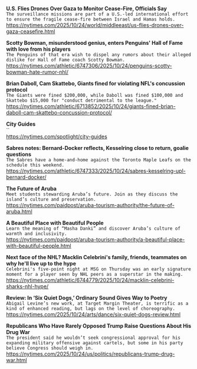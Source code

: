 **U.S. Flies Drones Over Gaza to Monitor Cease-Fire, Officials Say**\
`The surveillance missions are part of a U.S.-led international effort to ensure the fragile cease-fire between Israel and Hamas holds.`\
https://nytimes.com/2025/10/24/world/middleeast/us-flies-drones-over-gaza-ceasefire.html

**Scotty Bowman, misunderstood genius, enters Penguins' Hall of Fame with love from his players**\
`The Penguins of that era wish to dispel any rumors about their alleged dislike for Hall of Fame coach Scotty Bowman. `\
https://nytimes.com/athletic/6747306/2025/10/24/penguins-scotty-bowman-hate-rumor-nhl/

**Brian Daboll, Cam Skattebo, Giants fined for violating NFL's concussion protocol**\
`The Giants were fined $200,000, while Daboll was fined $100,000 and Skattebo $15,000 for "conduct detrimental to the league."`\
https://nytimes.com/athletic/6713852/2025/10/24/giants-fined-brian-daboll-cam-skattebo-concussion-protocol/

**City Guides**\
``\
https://nytimes.com/spotlight/city-guides

**Sabres notes: Bernard-Docker reflects, Kesselring close to return, goalie questions**\
`The Sabres have a home-and-home against the Toronto Maple Leafs on the schedule this weekend.`\
https://nytimes.com/athletic/6747333/2025/10/24/sabres-kesselring-upl-bernard-docker/

**The Future of Aruba**\
`Meet students stewarding Aruba’s future. Join as they discuss the island’s culture and preservation.`\
https://nytimes.com/paidpost/aruba-tourism-authority/the-future-of-aruba.html

**A Beautiful Place with Beautiful People**\
`Learn the meaning of “Masha Danki” and discover Aruba’s culture of warmth and inclusivity.`\
https://nytimes.com/paidpost/aruba-tourism-authority/a-beautiful-place-with-beautiful-people.html

**Next face of the NHL? Macklin Celebrini's family, friends, teammates on why he'll live up to the hype**\
`Celebrini's five-point night at MSG on Thursday was an early signature moment for a player seen by NHL peers as a superstar in the making.`\
https://nytimes.com/athletic/6744779/2025/10/24/macklin-celebrini-sharks-nhl-hype/

**Review: In ‘Six Quiet Dogs,’ Ordinary Sound Gives Way to Poetry**\
`Abigail Levine’s new work, at Target Margin Theater, is terrific as a kind of enhanced reading, but lags on the level of choreography.`\
https://nytimes.com/2025/10/24/arts/dance/six-quiet-dogs-review.html

**Republicans Who Have Rarely Opposed Trump Raise Questions About His Drug War**\
`The president said he wouldn’t seek congressional approval for his expanding military offensive against cartels, but some in his party believe Congress should weigh in.`\
https://nytimes.com/2025/10/24/us/politics/republicans-trump-drug-war.html

